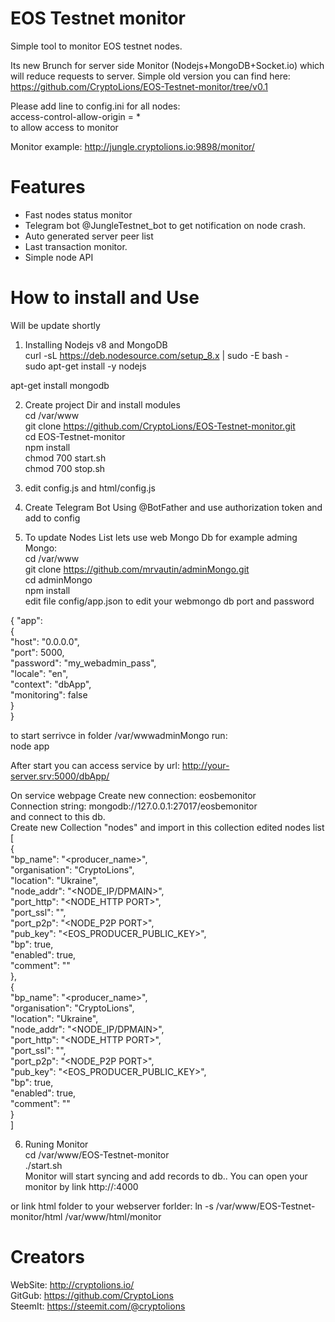 # EOS Testnet monitor
Simple tool to monitor EOS testnet nodes.
 
 Its new Brunch for server side Monitor (Nodejs+MongoDB+Socket.io) which will reduce requests to server.
 Simple old version you can find here: https://github.com/CryptoLions/EOS-Testnet-monitor/tree/v0.1


Please add line to config.ini for all nodes:  
access-control-allow-origin = *   
to allow access to monitor  
  
Monitor example: http://jungle.cryptolions.io:9898/monitor/  
# Features  
- Fast nodes status monitor  
- Telegram bot @JungleTestnet_bot to get notification on node crash.   
- Auto generated server peer list  
- Last transaction monitor.  
- Simple node API  


# How to install and Use  
Will be update shortly   


1. Installing Nodejs v8  and MongoDB  
curl -sL https://deb.nodesource.com/setup_8.x | sudo -E bash -    
sudo apt-get install -y nodejs  

 apt-get install mongodb  

2. Create project Dir and install modules   
cd /var/www   
git clone https://github.com/CryptoLions/EOS-Testnet-monitor.git   
cd EOS-Testnet-monitor   
npm install   
chmod 700 start.sh  
chmod 700 stop.sh  
  
  
3. edit config.js and html/config.js   
  
4. Create Telegram Bot Using @BotFather and use authorization token and add to config  
  
5. To update Nodes List lets use web Mongo Db for example adming Mongo:  
cd /var/www  
git clone https://github.com/mrvautin/adminMongo.git  
cd adminMongo  
npm install  
edit file config/app.json to edit your webmongo db port and password  
  
{ "app":   
  {  
    "host": "0.0.0.0",  
    "port": 5000,  
    "password": "my_webadmin_pass",  
    "locale": "en",  
    "context": "dbApp",  
    "monitoring": false  
  }  
}  
  
to start serrivce in folder /var/wwwadminMongo run:  
node app  
  
After start you can access service by url: http://your-server.srv:5000/dbApp/  
  
On service webpage Create new connection: eosbemonitor   
Connection string: mongodb://127.0.0.1:27017/eosbemonitor  
and connect to this db.  
Create new Collection "nodes" and import in this collection edited nodes list   
[  
 {  
     "bp_name": "<producer_name>",  
     "organisation": "CryptoLions",  
     "location": "Ukraine",  
     "node_addr": "<NODE_IP/DPMAIN>",  
     "port_http": "<NODE_HTTP PORT>",  
     "port_ssl": "",  
     "port_p2p": "<NODE_P2P PORT>",  
     "pub_key": "<EOS_PRODUCER_PUBLIC_KEY>",  
     "bp": true,  
     "enabled": true,  
     "comment": ""  
 },  
  {  
     "bp_name": "<producer_name>",  
     "organisation": "CryptoLions",  
     "location": "Ukraine",  
     "node_addr": "<NODE_IP/DPMAIN>",  
     "port_http": "<NODE_HTTP PORT>",  
     "port_ssl": "",  
     "port_p2p": "<NODE_P2P PORT>",  
     "pub_key": "<EOS_PRODUCER_PUBLIC_KEY>",  
     "bp": true,  
     "enabled": true,  
     "comment": ""  
 }  
]  
 

6. Runing Monitor  
cd /var/www/EOS-Testnet-monitor  
./start.sh  
Monitor will start syncing and add records to db.. You can open your monitor by link http://<yourserver>:4000  
  
or link html folder to your webserver forlder: ln -s /var/www/EOS-Testnet-monitor/html /var/www/html/monitor  
  
# Creators  
WebSite: http://cryptolions.io/    
GitGub: https://github.com/CryptoLions  
SteemIt: https://steemit.com/@cryptolions 

